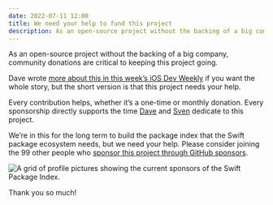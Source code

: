 ```yaml
---
date: 2022-07-11 12:00
title: We need your help to fund this project
description: As an open-source project without the backing of a big company, we need your help to keep this project going.
---
```


As an open-source project without the backing of a big company, community donations are critical to keeping this project going.

Dave wrote [more about this in this week’s iOS Dev Weekly](https://iosdevweekly.com/issues/566#start) if you want the whole story, but the short version is that this project needs your help.

Every contribution helps, whether it’s a one-time or monthly donation. Every sponsorship directly supports the time [Dave](https://twitter.com/daveverwer) and [Sven](https://twitter.com/_sa_s) dedicate to this project.

We’re in this for the long term to build the package index that the Swift package ecosystem needs, but we need your help. Please consider joining the 99 other people who [sponsor this project through GitHub sponsors](https://github.com/sponsors/SwiftPackageIndex).

<picture>
  <source srcset="/images/99-github-sponsors~dark.png" media="(prefers-color-scheme: dark)">
  <img src="/images/99-github-sponsors~light.png" alt="A grid of profile pictures showing the current sponsors of the Swift Package Index.">
</picture>

Thank you so much!
